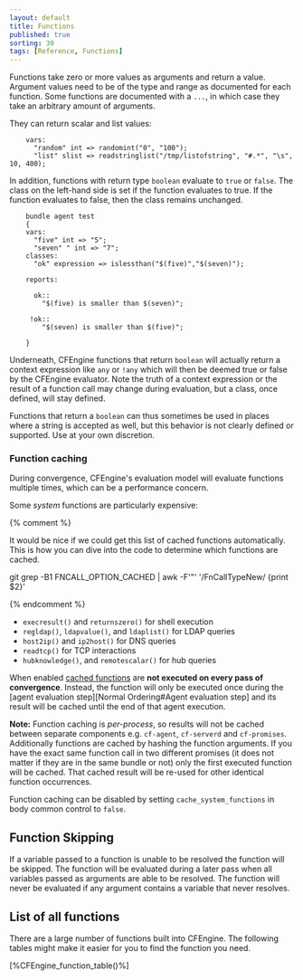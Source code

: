 ```yaml
---
layout: default
title: Functions
published: true
sorting: 30
tags: [Reference, Functions]
---
```


Functions take zero or more values as arguments and return a value.
Argument values need to be of the type and range as documented for each
function. Some functions are documented with a `...`, in which case they
take an arbitrary amount of arguments.

They can return scalar and list values:

```cf3
    vars:
      "random" int => randomint("0", "100");
      "list" slist => readstringlist("/tmp/listofstring", "#.*", "\s", 10, 400);
```

In addition, functions with return type `boolean` evaluate to `true` or
`false`. The class on the left-hand side is set if the function evaluates to
true. If the function evaluates to false, then the class remains unchanged.

```cf3
    bundle agent test
    {
    vars:
      "five" int => "5";
      "seven" " int => "7";
    classes:
      "ok" expression => islessthan("$(five)","$(seven)");

    reports:

      ok::
        "$(five) is smaller than $(seven)";

     !ok::
        "$(seven) is smaller than $(five)";

    }
```

Underneath, CFEngine functions that return `boolean` will actually
return a context expression like `any` or `!any` which will then be
deemed true or false by the CFEngine evaluator.  Note the truth of a
context expression or the result of a function call may change during
evaluation, but a class, once defined, will stay defined.

Functions that return a `boolean` can thus sometimes be used in places
where a string is accepted as well, but this behavior is not clearly
defined or supported.  Use at your own discretion.

### Function caching

During convergence, CFEngine's evaluation model will evaluate
functions multiple times, which can be a performance concern.

Some _system_ functions are particularly expensive:

{% comment %}

It would be nice if we could get this list of cached functions automatically.
This is how you can dive into the code to determine which functions are cached.

git grep -B1 FNCALL_OPTION_CACHED | awk -F'"' '/FnCallTypeNew/ {print $2}'

{% endcomment %}

* `execresult()` and `returnszero()` for shell execution
* `regldap()`, `ldapvalue()`, and `ldaplist()` for LDAP queries
* `host2ip()` and `ip2host()` for DNS queries
* `readtcp()` for TCP interactions
* `hubknowledge()`, and `remotescalar()` for hub queries

When
enabled
[cached functions](https://docs.cfengine.com/docs/{{site.cfengine.branch}}/search.html?q=The+return+value+is+cached) are
**not executed on every pass of convergence**. Instead, the function will only
be executed once during
the [agent evaluation step][Normal Ordering#Agent evaluation step] and its
result will be cached until the end of that agent execution.

**Note:** Function caching is *per-process*, so results will not be cached between
separate components e.g. `cf-agent`, `cf-serverd` and `cf-promises`.
Additionally functions are cached by hashing the function arguments. If you have
the exact same function call in two different promises (it does not matter if
they are in the same bundle or not) only the first executed function will be
cached. That cached result will be re-used for other identical function
occurrences.

Function caching can be disabled by setting `cache_system_functions` in body
common control to `false`.

## Function Skipping

If a variable passed to a function is unable to be resolved the function will
be skipped. The function will be evaluated during a later pass when all
variables passed as arguments are able to be resolved. The function will never
be evaluated if any argument contains a variable that never resolves.

## List of all functions

There are a large number of functions built into CFEngine. The following
tables might make it easier for you to find the function you need.

[%CFEngine_function_table()%]
